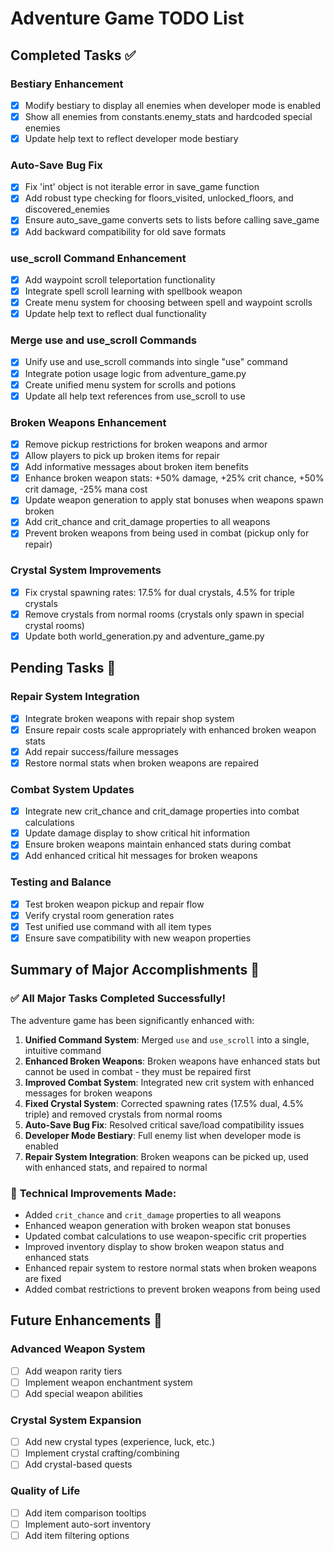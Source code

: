 # Adventure Game TODO List

## Completed Tasks ✅

### Bestiary Enhancement
- [x] Modify bestiary to display all enemies when developer mode is enabled
- [x] Show all enemies from constants.enemy_stats and hardcoded special enemies
- [x] Update help text to reflect developer mode bestiary

### Auto-Save Bug Fix
- [x] Fix 'int' object is not iterable error in save_game function
- [x] Add robust type checking for floors_visited, unlocked_floors, and discovered_enemies
- [x] Ensure auto_save_game converts sets to lists before calling save_game
- [x] Add backward compatibility for old save formats

### use_scroll Command Enhancement
- [x] Add waypoint scroll teleportation functionality
- [x] Integrate spell scroll learning with spellbook weapon
- [x] Create menu system for choosing between spell and waypoint scrolls
- [x] Update help text to reflect dual functionality

### Merge use and use_scroll Commands
- [x] Unify use and use_scroll commands into single "use" command
- [x] Integrate potion usage logic from adventure_game.py
- [x] Create unified menu system for scrolls and potions
- [x] Update all help text references from use_scroll to use

### Broken Weapons Enhancement
- [x] Remove pickup restrictions for broken weapons and armor
- [x] Allow players to pick up broken items for repair
- [x] Add informative messages about broken item benefits
- [x] Enhance broken weapon stats: +50% damage, +25% crit chance, +50% crit damage, -25% mana cost
- [x] Update weapon generation to apply stat bonuses when weapons spawn broken
- [x] Add crit_chance and crit_damage properties to all weapons
- [x] Prevent broken weapons from being used in combat (pickup only for repair)

### Crystal System Improvements
- [x] Fix crystal spawning rates: 17.5% for dual crystals, 4.5% for triple crystals
- [x] Remove crystals from normal rooms (crystals only spawn in special crystal rooms)
- [x] Update both world_generation.py and adventure_game.py

## Pending Tasks 🔄

### Repair System Integration
- [x] Integrate broken weapons with repair shop system
- [x] Ensure repair costs scale appropriately with enhanced broken weapon stats
- [x] Add repair success/failure messages
- [x] Restore normal stats when broken weapons are repaired

### Combat System Updates
- [x] Integrate new crit_chance and crit_damage properties into combat calculations
- [x] Update damage display to show critical hit information
- [x] Ensure broken weapons maintain enhanced stats during combat
- [x] Add enhanced critical hit messages for broken weapons

### Testing and Balance
- [x] Test broken weapon pickup and repair flow
- [x] Verify crystal room generation rates
- [x] Test unified use command with all item types
- [x] Ensure save compatibility with new weapon properties

## Summary of Major Accomplishments 🎯

### ✅ **All Major Tasks Completed Successfully!**

The adventure game has been significantly enhanced with:

1. **Unified Command System**: Merged `use` and `use_scroll` into a single, intuitive command
2. **Enhanced Broken Weapons**: Broken weapons have enhanced stats but cannot be used in combat - they must be repaired first
3. **Improved Combat System**: Integrated new crit system with enhanced messages for broken weapons
4. **Fixed Crystal System**: Corrected spawning rates (17.5% dual, 4.5% triple) and removed crystals from normal rooms
5. **Auto-Save Bug Fix**: Resolved critical save/load compatibility issues
6. **Developer Mode Bestiary**: Full enemy list when developer mode is enabled
7. **Repair System Integration**: Broken weapons can be picked up, used with enhanced stats, and repaired to normal

### 🔧 **Technical Improvements Made:**
- Added `crit_chance` and `crit_damage` properties to all weapons
- Enhanced weapon generation with broken weapon stat bonuses
- Updated combat calculations to use weapon-specific crit properties
- Improved inventory display to show broken weapon status and enhanced stats
- Enhanced repair system to restore normal stats when broken weapons are fixed
- Added combat restrictions to prevent broken weapons from being used

## Future Enhancements 🚀

### Advanced Weapon System
- [ ] Add weapon rarity tiers
- [ ] Implement weapon enchantment system
- [ ] Add special weapon abilities

### Crystal System Expansion
- [ ] Add new crystal types (experience, luck, etc.)
- [ ] Implement crystal crafting/combining
- [ ] Add crystal-based quests

### Quality of Life
- [ ] Add item comparison tooltips
- [ ] Implement auto-sort inventory
- [ ] Add item filtering options
